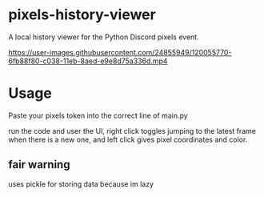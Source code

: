 # pixels-history-viewer
A local history viewer for the Python Discord pixels event.

https://user-images.githubusercontent.com/24855949/120055770-6fb88f80-c038-11eb-8aed-e9e8d75a336d.mp4

# Usage

Paste your pixels token into the correct line of main.py

run the code and user the UI, right click toggles jumping to the latest frame when there is a new one, and left click gives pixel coordinates and color.

## fair warning
uses pickle for storing data because im lazy
